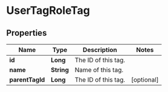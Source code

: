 
# UserTagRoleTag

## Properties
Name | Type | Description | Notes
------------ | ------------- | ------------- | -------------
**id** | **Long** | The ID of this tag. | 
**name** | **String** | Name of this tag. | 
**parentTagId** | **Long** | The ID of this tag. |  [optional]



